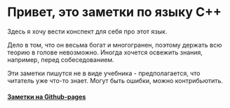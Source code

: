 # Привет, это заметки по языку C++

Здесь я хочу вести конспект для себя про этот язык.

Дело в том, что он весьма богат и многогранен, поэтому держать всю теорию в голове невозможно. Иногда хочется освежить знания, например, перед собеседованием.

Эти заметки пишутся не в виде учебника - предполагается, что читатель уже что-то знает. Могут быть ошибки, можно контрибьютить.

#### [Заметки на Github-pages](https://letstatt.github.io/cpp-notes)

